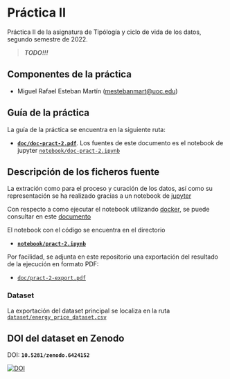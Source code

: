 
# Práctica II

Práctica II de la asignatura de Tipólogía y ciclo de vida de los datos, segundo semestre de 2022. 

> _**TODO!!!**_


## Componentes de la práctica

 - Miguel Rafael Esteban Martín (mestebanmart@uoc.edu)
 
## Guía  de la práctica

La guía de la práctica se encuentra en la siguiente ruta:

 - [**`doc/doc-pract-2.pdf`**](doc/doc-pract-2.pdf). Los fuentes de este documento es el notebook de jupyter [`notebook/doc-pract-2.ipynb`](notebook/doc-pract-2.ipynb)


## Descripción de los ficheros fuente

La extración como para el proceso y curación de los datos, así como su representación se ha realizado gracias a un notebook de [jupyter](https://jupyter.org/)

Con respecto a como ejecutar el notebook utilizando [docker](https://www.docker.com/), se puede consultar en este [documento](doc/install/docker.md)

El notebook con el código se encuentra en el directorio

 - [**`notebook/pract-2.ipynb`**](notebook/pract-2.ipynb)
 
Por facilidad, se adjunta en este repositorio una exportación del resultado de la ejecución en formato PDF:

 - [`doc/pract-2-export.pdf`](doc/pract-2-export.pdf)
 
  
 ### Dataset 
 
 La exportación del dataset principal se localiza en la ruta  [`dataset/energy_price_dataset.csv`](./dataset/energy_price_dataset.csv)

 
## DOI del dataset en Zenodo

DOI: **`10.5281/zenodo.6424152`**

[![DOI](https://zenodo.org/badge/DOI/10.5281/zenodo.6424152.svg)](https://doi.org/10.5281/zenodo.6424152)






